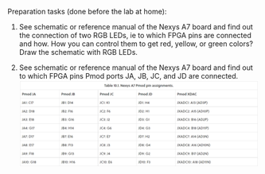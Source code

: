 Preparation tasks (done before the lab at home):

1. See schematic or reference manual of the Nexys A7 board and find out the connection of two RGB LEDs, ie to which FPGA pins are connected and how. How you can control them to get red, yellow, or green colors? Draw the schematic with RGB LEDs.


2. See schematic or reference manual of the Nexys A7 board and find out to which FPGA pins Pmod ports JA, JB, JC, and JD are connected.
 ![your figure](images/Pmod.png)
